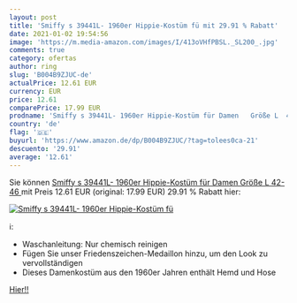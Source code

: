 ```yaml
---
layout: post
title: 'Smiffy s 39441L- 1960er Hippie-Kostüm fü mit 29.91 % Rabatt'
date: 2021-01-02 19:54:56
image: 'https://m.media-amazon.com/images/I/413oVHfPBSL._SL200_.jpg'
comments: true
category: ofertas
author: ring
slug: 'B004B9ZJUC-de'
actualPrice: 12.61 EUR
currency: EUR
price: 12.61
comparePrice: 17.99 EUR
prodname: 'Smiffy s 39441L- 1960er Hippie-Kostüm für Damen   Größe L  42-46 '
country: 'de'
flag: '🇩🇪'
buyurl: 'https://www.amazon.de/dp/B004B9ZJUC/?tag=tolees0ca-21'
descuento: '29.91'
average: '12.61'
---
```


Sie können [Smiffy s 39441L- 1960er Hippie-Kostüm für Damen   Größe L  42-46 ](https://www.amazon.de/dp/B004B9ZJUC/?tag=tolees0ca-21) mit Preis 12.61 EUR (original: 17.99 EUR) 29.91 % Rabatt hier:

[![Smiffy s 39441L- 1960er Hippie-Kostüm fü](https://m.media-amazon.com/images/I/413oVHfPBSL._SL200_.jpg)](https://www.amazon.de/dp/B004B9ZJUC/?tag=tolees0ca-21)

ℹ️:

- Waschanleitung: Nur chemisch reinigen
- Fügen Sie unser Friedenszeichen-Medaillon hinzu, um den Look zu vervollständigen
- Dieses Damenkostüm aus den 1960er Jahren enthält Hemd und Hose

[Hier!!](https://www.amazon.de/dp/B004B9ZJUC/?tag=tolees0ca-21)
